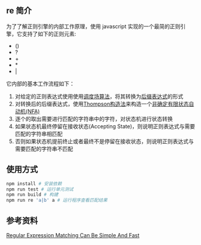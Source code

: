## re 简介

为了了解正则引擎的内部工作原理，使用 javascript 实现的一个最简的正则引擎，它支持了如下的正则元素:

* ()
* ?
* \+
* \*
* |


它内部的基本工作流程如下：

1. 对给定的正则表达式使用使用[调度场算法](https://zh.wikipedia.org/wiki/%E8%B0%83%E5%BA%A6%E5%9C%BA%E7%AE%97%E6%B3%95)，将其转换为[后缀表达式](https://zh.wikipedia.org/wiki/%E9%80%86%E6%B3%A2%E5%85%B0%E8%A1%A8%E7%A4%BA%E6%B3%95)的形式
2. 对转换后的后缀表达式，使用[Thompson构造法](https://zh.wikipedia.org/wiki/Thompson%E6%9E%84%E9%80%A0%E6%B3%95)来构造一个[非确定有限状态自动机(NFA)](https://zh.wikipedia.org/wiki/%E9%9D%9E%E7%A1%AE%E5%AE%9A%E6%9C%89%E9%99%90%E7%8A%B6%E6%80%81%E8%87%AA%E5%8A%A8%E6%9C%BA)
3. 逐个的取出需要进行匹配的字符串中的字符，对状态机进行状态转换
4. 如果状态机最终停留在接收状态(Accepting State)，则说明正则表达式与需要匹配的字符串相匹配
5. 否则如果状态机提前终止或者最终不是停留在接收状态，则说明正则表达式与需要匹配的字符串不匹配

## 使用方式

```bash
npm install # 安装依赖
npm run test # 运行单元测试
npm run build # 构建
npm run re 'a|b' a # 运行程序查看匹配结果
```

## 参考资料

[Regular Expression Matching Can Be Simple And Fast ](https://swtch.com/~rsc/regexp/regexp1.html)





